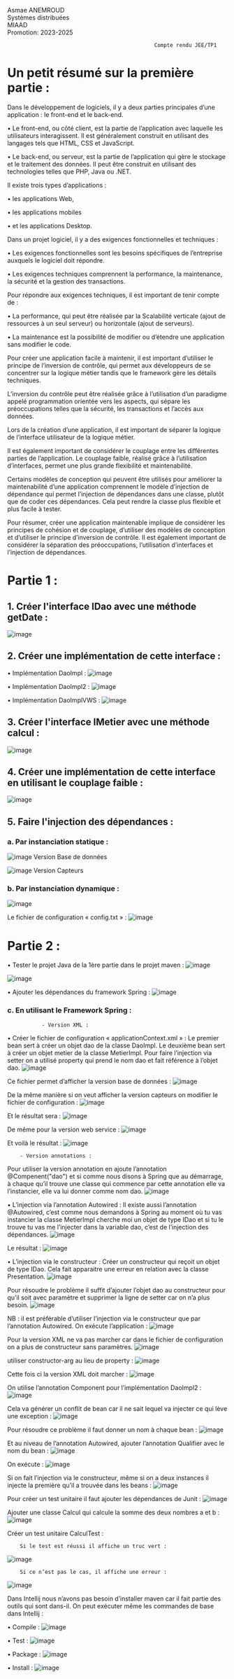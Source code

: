 Asmae ANEMROUD                                                                                                           
Systèmes distribuées                                                                                                        
MIAAD                                                                                                                   
Promotion: 2023-2025

                                                   Compte rendu JEE/TP1

# Un petit résumé sur la première partie :
Dans le développement de logiciels, il y a deux parties principales d’une application : le front-end et le back-end.

•	Le front-end, ou côté client, est la partie de l’application avec laquelle les utilisateurs interagissent. Il est généralement construit en utilisant des langages tels que HTML, CSS et JavaScript.

•	Le back-end, ou serveur, est la partie de l’application qui gère le stockage et le traitement des données. Il peut être construit en utilisant des technologies telles que PHP, Java ou .NET.

Il existe trois types d’applications : 

•	les applications Web, 

•	les applications mobiles 

•	et les applications Desktop.

Dans un projet logiciel, il y a des exigences fonctionnelles et techniques :

•	Les exigences fonctionnelles sont les besoins spécifiques de l’entreprise auxquels le logiciel doit répondre.

•	Les exigences techniques comprennent la performance, la maintenance, la sécurité et la gestion des transactions.

Pour répondre aux exigences techniques, il est important de tenir compte de : 

•	La performance, qui peut être réalisée par la Scalabilité verticale (ajout de ressources à un seul serveur) ou horizontale (ajout de serveurs).

•	La maintenance est la possibilité de modifier ou d’étendre une application sans modifier le code.

Pour créer une application facile à maintenir, il est important d’utiliser le principe de l’inversion de contrôle, qui permet aux développeurs de se concentrer sur la logique métier tandis que le framework gère les détails techniques.

L’inversion du contrôle peut être réalisée grâce à l’utilisation d’un paradigme appelé programmation orientée vers les aspects, qui sépare les préoccupations telles que la sécurité, les transactions et l’accès aux données.

Lors de la création d’une application, il est important de séparer la logique de l’interface utilisateur de la logique métier.

Il est également important de considérer le couplage entre les différentes parties de l’application. Le couplage faible, réalisé grâce à l’utilisation d’interfaces, permet une plus grande flexibilité et maintenabilité.

Certains modèles de conception qui peuvent être utilisés pour améliorer la maintenabilité d’une application comprennent le modèle d’injection de dépendance qui permet l’injection de dépendances dans une classe, plutôt que de coder ces dépendances. Cela peut rendre la classe plus flexible et plus facile à tester.

Pour résumer, créer une application maintenable implique de considérer les principes de cohésion et de couplage, d’utiliser des modèles de conception et d’utiliser le principe d’inversion de contrôle. Il est également important de considérer la séparation des préoccupations, l’utilisation d’interfaces et l’injection de dépendances.

# Partie 1 :
## 1.	Créer l'interface IDao avec une méthode getDate :
   ![image](https://github.com/AsmaeANEMROUD/AsmaeANEMROUD_JEE/assets/164891923/ff8b3785-80ac-46d3-935e-cb83a00bdd91)

## 2.	Créer une implémentation de cette interface :
•	Implémentation DaoImpl :
![image](https://github.com/AsmaeANEMROUD/AsmaeANEMROUD_JEE/assets/164891923/a290f550-9ddc-4efd-b086-dc17d0c7212a)

•	Implémentation DaoImpl2 :
![image](https://github.com/AsmaeANEMROUD/AsmaeANEMROUD_JEE/assets/164891923/a63ade46-4c8f-414f-8b61-dc95f2305660)

•	Implémentation DaoImplVWS :
![image](https://github.com/AsmaeANEMROUD/AsmaeANEMROUD_JEE/assets/164891923/6e61130d-e0dd-4c85-986f-384743171b07)

## 3.	Créer l'interface IMetier avec une méthode calcul :
![image](https://github.com/AsmaeANEMROUD/AsmaeANEMROUD_JEE/assets/164891923/f8af51b8-f1ee-490a-acae-f19ce371a93c)

## 4.	Créer une implémentation de cette interface en utilisant le couplage faible :
![image](https://github.com/AsmaeANEMROUD/AsmaeANEMROUD_JEE/assets/164891923/c8714d45-eb1e-4198-9c42-3c97294172a5)

## 5.	Faire l'injection des dépendances :
### a.	Par instanciation statique :
![image](https://github.com/AsmaeANEMROUD/AsmaeANEMROUD_JEE/assets/164891923/d791e258-d734-4b0e-9e88-07f190c41a7e)
                                                        Version Base de données

![image](https://github.com/AsmaeANEMROUD/AsmaeANEMROUD_JEE/assets/164891923/558c5d3c-cdfd-4c88-b095-fe0326a3d5a5)
                                                            Version Capteurs

### b.	Par instanciation dynamique :
![image](https://github.com/AsmaeANEMROUD/AsmaeANEMROUD_JEE/assets/164891923/f50a71c4-cccd-4252-9a51-6422329fae8a)

Le fichier de configuration « config.txt » :
![image](https://github.com/AsmaeANEMROUD/AsmaeANEMROUD_JEE/assets/164891923/73795198-67e1-4fcc-aff6-41a92e5a0cdc)

# Partie 2 :
•	Tester le projet Java de la 1ère partie dans le projet maven :
![image](https://github.com/AsmaeANEMROUD/AsmaeANEMROUD_JEE/assets/164891923/27b75aa6-e33a-4d38-9138-edb42fd26966)

![image](https://github.com/AsmaeANEMROUD/AsmaeANEMROUD_JEE/assets/164891923/38780af6-7704-4917-9528-e82368d34971)

•	Ajouter les dépendances du framework Spring :
![image](https://github.com/AsmaeANEMROUD/AsmaeANEMROUD_JEE/assets/164891923/0b8a3c24-7f6c-4231-91e9-e8336a559f22)

### c.	En utilisant le Framework Spring :
               - Version XML :

•	Créer le fichier de configuration « applicationContext.xml » :
Le premier bean sert à créer un objet dao de la classe DaoImpl.
Le deuxième bean sert à créer un objet metier de la classe MetierImpl.
Pour faire l’injection via setter on a utilisé property qui prend le nom dao et fait référence à l’objet dao.
![image](https://github.com/AsmaeANEMROUD/AsmaeANEMROUD_JEE/assets/164891923/6a644959-5c11-4e89-836c-a7621df9b9b7)

Ce fichier permet d’afficher la version base de données :
![image](https://github.com/AsmaeANEMROUD/AsmaeANEMROUD_JEE/assets/164891923/2f315eba-7bf0-46d2-a823-de10decab981)

De la même manière si on veut afficher la version capteurs on modifier le fichier de configuration :
![image](https://github.com/AsmaeANEMROUD/AsmaeANEMROUD_JEE/assets/164891923/db7c90b9-5c58-4427-a758-a5be8d5779fc)

Et le résultat sera :
![image](https://github.com/AsmaeANEMROUD/AsmaeANEMROUD_JEE/assets/164891923/bba1cb36-2fd2-411c-89a5-1890f2f00117)

De même pour la version web service :
![image](https://github.com/AsmaeANEMROUD/AsmaeANEMROUD_JEE/assets/164891923/e9a39b06-0135-45c7-b10d-ff4130823118)

Et voilà le résultat :
![image](https://github.com/AsmaeANEMROUD/AsmaeANEMROUD_JEE/assets/164891923/ece16779-ee4a-4934-a801-6327425ed556)

 		- Version annotations :
Pour utiliser la version annotation en ajoute l’annotation @Compenent("dao") et si comme nous disons à Spring que au démarrage, à chaque qu’il trouve une classe qui commence par cette annotation elle va l’instancier, elle va lui donner comme nom dao.
![image](https://github.com/AsmaeANEMROUD/AsmaeANEMROUD_JEE/assets/164891923/5881fa8e-6004-4266-846f-f7e5846e30cc)

•	L’injection via l’annotation Autowired :
Il existe aussi l’annotation @Autowired, c’est comme nous demandons à Spring au moment où tu vas instancier la classe MetierImpl cherche moi un objet de type IDao et si tu le trouve tu vas me l’injecter dans la variable dao, c’est de l’injection des dépendances.
![image](https://github.com/AsmaeANEMROUD/AsmaeANEMROUD_JEE/assets/164891923/e977a913-0071-4164-b89e-92033e126c1f)

Le résultat :
![image](https://github.com/AsmaeANEMROUD/AsmaeANEMROUD_JEE/assets/164891923/a6edcd40-6cf8-4381-b013-3591328f015a)

•	L’injection via le constructeur :
Créer un constructeur qui reçoit un objet de type IDao.
Cela fait apparaitre une erreur en relation avec la classe Presentation.
![image](https://github.com/AsmaeANEMROUD/AsmaeANEMROUD_JEE/assets/164891923/704b1bba-e4b0-4c28-89f6-cda1982ce2b8)

Pour résoudre le problème il suffit d’ajouter l’objet dao au constructeur pour qu’il soit avec paramètre et supprimer la ligne de setter car on n’a plus besoin.
![image](https://github.com/AsmaeANEMROUD/AsmaeANEMROUD_JEE/assets/164891923/5d5dcc42-ec08-4e92-894c-c8d23ee9e40c)

NB : il est préférable d’utiliser l’injection via le constructeur que par l’annotation Autowired.
On exécute l’application :
![image](https://github.com/AsmaeANEMROUD/AsmaeANEMROUD_JEE/assets/164891923/a7da9166-152a-4210-b6bf-571e14d4ca2e)

Pour la version XML ne va pas marcher car dans le fichier de configuration on a plus de constructeur sans paramètres.
![image](https://github.com/AsmaeANEMROUD/AsmaeANEMROUD_JEE/assets/164891923/e0ba5aeb-c67f-4d6d-8b9c-dda03fb7abe6)

utiliser constructor-arg au lieu de property :
![image](https://github.com/AsmaeANEMROUD/AsmaeANEMROUD_JEE/assets/164891923/89835710-9234-4e6a-8127-b3baedd8bd08)

Cette fois ci la version XML doit marcher :
![image](https://github.com/AsmaeANEMROUD/AsmaeANEMROUD_JEE/assets/164891923/2053e54a-fb0f-494b-9fa0-4cd633ea8fec)

On utilise l’annotation Component pour l’implémentation DaoImpl2 :
![image](https://github.com/AsmaeANEMROUD/AsmaeANEMROUD_JEE/assets/164891923/c1043942-60f1-4a2f-a0ac-5a850c87acb4)

Cela va générer un conflit de bean car il ne sait lequel va injecter ce qui lève une exception :
![image](https://github.com/AsmaeANEMROUD/AsmaeANEMROUD_JEE/assets/164891923/c33239dc-4faf-4560-aa9c-2deec9531f6d)

Pour résoudre ce problème il faut donner un nom à chaque bean :
![image](https://github.com/AsmaeANEMROUD/AsmaeANEMROUD_JEE/assets/164891923/65210af6-762f-4399-a5a0-e94480efb1bb)

Et au niveau de l’annotation Autowired, ajouter l’annotation Qualifier avec le nom du bean :
![image](https://github.com/AsmaeANEMROUD/AsmaeANEMROUD_JEE/assets/164891923/c141c93f-5fe5-4658-801d-d15d246d182a)

On exécute :
![image](https://github.com/AsmaeANEMROUD/AsmaeANEMROUD_JEE/assets/164891923/17870b83-d7cf-486a-9617-e13bbdaba5be)

Si on fait l’injection via le constructeur, même si on a deux instances il injecte la première qu’il a trouvée dans les beans :
![image](https://github.com/AsmaeANEMROUD/AsmaeANEMROUD_JEE/assets/164891923/a1ae277a-94e8-440c-a5fe-38e748b8f43d)

Pour créer un test unitaire il faut ajouter les dépendances de Junit :
![image](https://github.com/AsmaeANEMROUD/AsmaeANEMROUD_JEE/assets/164891923/5cc2e125-1fdc-425d-a7e1-1a25e459ff0d)

Ajouter une classe Calcul qui calcule la somme des deux nombres a et b :
![image](https://github.com/AsmaeANEMROUD/AsmaeANEMROUD_JEE/assets/164891923/1365e978-728c-4135-999f-68deb614ab34)

Créer un test unitaire CalculTest :

        Si le test est réussi il affiche un truc vert :
![image](https://github.com/AsmaeANEMROUD/AsmaeANEMROUD_JEE/assets/164891923/6c7fe646-ee0c-4841-9175-330b4974a188)

        Si ce n’est pas le cas, il affiche une erreur :
![image](https://github.com/AsmaeANEMROUD/AsmaeANEMROUD_JEE/assets/164891923/4c129931-9777-4f5c-b237-5cab14f59737)

Dans Intellij nous n’avons pas besoin d’installer maven car il fait partie des outils qui sont dans-il.
On peut exécuter même les commandes de base dans Intellij :

•	Compile :
![image](https://github.com/AsmaeANEMROUD/AsmaeANEMROUD_JEE/assets/164891923/8d21ad33-7f31-4656-832f-7b048a35ebd3)

•	Test :
![image](https://github.com/AsmaeANEMROUD/AsmaeANEMROUD_JEE/assets/164891923/e8d48515-38aa-4cd9-bc40-072c970d6add)

•	Package :
![image](https://github.com/AsmaeANEMROUD/AsmaeANEMROUD_JEE/assets/164891923/0dcab9b3-042f-49ed-8f47-0e0f33a287d4)

•	Install :
![image](https://github.com/AsmaeANEMROUD/AsmaeANEMROUD_JEE/assets/164891923/44a6ca66-9e56-4107-aa66-294ad93d2098)

